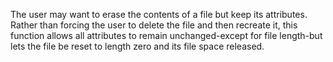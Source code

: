 The user may want to erase the contents of a file but keep its attributes. Rather 
than forcing the user to delete the file and then recreate it, this function allows all attributes to 
remain unchanged-except for file length-but lets the file be reset to length zero and its file space 
released. 
